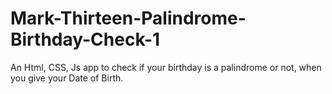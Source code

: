 # Mark-Thirteen-Palindrome-Birthday-Check-1
An Html, CSS, Js app to check if your birthday is a palindrome or not, when you give your Date of Birth.
